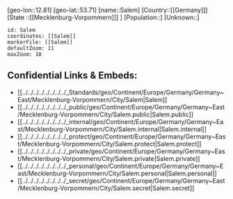 ﻿---
location: [53.71,12.81]
mapzoom: [7,12] 
mapmarker: city 
type: City
tags:
- geo/City


SpocWebEntityId: 33883
isDeleted: false
confidential: public

---
[geo-lon::12.81]
[geo-lat::53.71]
[name::Salem]
[Country::[[Germany]]]
[State ::[[Mecklenburg-Vorpommern]]] ]
[Population::]
[Unknown::]


```leaflet
id: Salem
coordinates: [[Salem]]
markerFile: [[Salem]]
defaultZoom: 11 
maxZoom: 18
```


## Confidential Links & Embeds: 
- [[../../../../../../../../_Standards/geo/Continent/Europe/Germany/Germany~East/Mecklenburg-Vorpommern/City/Salem|Salem]] 
- [[../../../../../../../../_public/geo/Continent/Europe/Germany/Germany~East/Mecklenburg-Vorpommern/City/Salem.public|Salem.public]] 
- [[../../../../../../../../_internal/geo/Continent/Europe/Germany/Germany~East/Mecklenburg-Vorpommern/City/Salem.internal|Salem.internal]] 
- [[../../../../../../../../_protect/geo/Continent/Europe/Germany/Germany~East/Mecklenburg-Vorpommern/City/Salem.protect|Salem.protect]] 
- [[../../../../../../../../_private/geo/Continent/Europe/Germany/Germany~East/Mecklenburg-Vorpommern/City/Salem.private|Salem.private]] 
- [[../../../../../../../../_personal/geo/Continent/Europe/Germany/Germany~East/Mecklenburg-Vorpommern/City/Salem.personal|Salem.personal]] 
- [[../../../../../../../../_secret/geo/Continent/Europe/Germany/Germany~East/Mecklenburg-Vorpommern/City/Salem.secret|Salem.secret]] 
